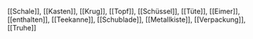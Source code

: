 [[Schale]], [[Kasten]], [[Krug]], [[Topf]], [[Schüssel]], [[Tüte]], [[Eimer]], [[enthalten]], [[Teekanne]], [[Schublade]], [[Metallkiste]], [[Verpackung]], [[Truhe]]